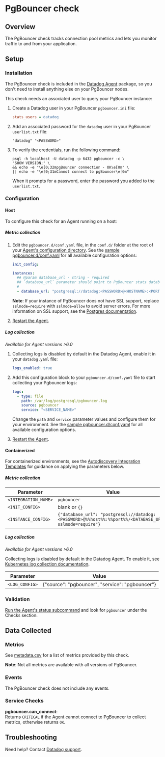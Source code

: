 # PgBouncer check

## Overview

The PgBouncer check tracks connection pool metrics and lets you monitor traffic to and from your application.

## Setup

### Installation

The PgBouncer check is included in the [Datadog Agent][1] package, so you don't need to install anything else on your PgBouncer nodes.

This check needs an associated user to query your PgBouncer instance:

1. Create a Datadog user in your PgBouncer `pgbouncer.ini` file:

   ```ini
   stats_users = datadog
   ```

2. Add an associated password for the `datadog` user in your PgBouncer `userlist.txt` file:

   ```text
   "datadog" "<PASSWORD>"
   ```

3. To verify the credentials, run the following command:

   ```shell
   psql -h localhost -U datadog -p 6432 pgbouncer -c \
   "SHOW VERSION;" \
   && echo -e "\e[0;32mpgBouncer connection - OK\e[0m" \
   || echo -e "\e[0;31mCannot connect to pgBouncer\e[0m"
   ```

   When it prompts for a password, enter the password you added to the `userlist.txt`.

### Configuration

<!-- xxx tabs xxx -->
<!-- xxx tab "Host" xxx -->

#### Host

To configure this check for an Agent running on a host:

##### Metric collection

1. Edit the `pgbouncer.d/conf.yaml` file, in the `conf.d/` folder at the root of your [Agent's configuration directory][2]. See the [sample pgbouncer.d/conf.yaml][3] for all available configuration options:

   ```yaml
   init_config:

   instances:
     ## @param database_url - string - required
     ## `database_url` parameter should point to PgBouncer stats database url (ie. "pgbouncer")
     #
     - database_url: "postgresql://datadog:<PASSWORD>@<HOSTNAME>:<PORT>/<DATABASE_URL>?sslmode=require"
   ```

   **Note**: If your instance of PgBouncer does not have SSL support, replace `sslmode=require` with `sslmode=allow` to avoid server errors. For more information on SSL support, see the [Postgres documentation][10].

2. [Restart the Agent][4].

##### Log collection

_Available for Agent versions >6.0_

1. Collecting logs is disabled by default in the Datadog Agent, enable it in your `datadog.yaml` file:

   ```yaml
   logs_enabled: true
   ```

2. Add this configuration block to your `pgbouncer.d/conf.yaml` file to start collecting your Pgbouncer logs:

   ```yaml
   logs:
     - type: file
       path: /var/log/postgresql/pgbouncer.log
       source: pgbouncer
       service: "<SERVICE_NAME>"
   ```

   Change the `path` and `service` parameter values and configure them for your environment. See the [sample pgbouncer.d/conf.yaml][3] for all available configuration options.

3. [Restart the Agent][5].

<!-- xxz tab xxx -->
<!-- xxx tab "Containerized" xxx -->

#### Containerized

For containerized environments, see the [Autodiscovery Integration Templates][6] for guidance on applying the parameters below.

##### Metric collection

| Parameter            | Value                                                                                                  |
| -------------------- | ------------------------------------------------------------------------------------------------------ |
| `<INTEGRATION_NAME>` | `pgbouncer`                                                                                            |
| `<INIT_CONFIG>`      | blank or `{}`                                                                                          |
| `<INSTANCE_CONFIG>`  | `{"database_url": "postgresql://datadog:<PASSWORD>@%%host%%:%%port%%/<DATABASE_URL>?sslmode=require"}` |

##### Log collection

_Available for Agent versions >6.0_

Collecting logs is disabled by default in the Datadog Agent. To enable it, see [Kubernetes log collection documentation][7].

| Parameter      | Value                                           |
| -------------- | ----------------------------------------------- |
| `<LOG_CONFIG>` | {"source": "pgbouncer", "service": "pgbouncer"} |

<!-- xxz tab xxx -->
<!-- xxz tabs xxx -->

### Validation

[Run the Agent's status subcommand][5] and look for `pgbouncer` under the Checks section.

## Data Collected

### Metrics

See [metadata.csv][8] for a list of metrics provided by this check.

**Note**: Not all metrics are available with all versions of PgBouncer.

### Events

The PgBouncer check does not include any events.

### Service Checks

**pgbouncer.can_connect**:<br>
Returns `CRITICAL` if the Agent cannot connect to PgBouncer to collect metrics, otherwise returns `OK`.

## Troubleshooting

Need help? Contact [Datadog support][9].

[1]: https://app.datadoghq.com/account/settings#agent
[2]: https://docs.datadoghq.com/agent/guide/agent-configuration-files/#agent-configuration-directory
[3]: https://github.com/DataDog/integrations-core/blob/master/pgbouncer/datadog_checks/pgbouncer/data/conf.yaml.example
[4]: https://docs.datadoghq.com/agent/guide/agent-commands/#start-stop-and-restart-the-agent
[5]: https://docs.datadoghq.com/agent/guide/agent-commands/#agent-status-and-information
[6]: https://docs.datadoghq.com/agent/kubernetes/integrations/
[7]: https://docs.datadoghq.com/agent/kubernetes/log/
[8]: https://github.com/DataDog/integrations-core/blob/master/pgbouncer/metadata.csv
[9]: https://docs.datadoghq.com/help/
[10]: https://www.postgresql.org/docs/9.1/libpq-ssl.html
